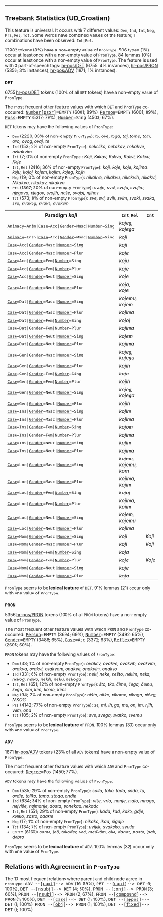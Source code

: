 

--------------------------------------------------------------------------------

## Treebank Statistics (UD_Croatian)

This feature is universal.
It occurs with 7 different values: `Dem`, `Ind`, `Int`, `Neg`, `Prs`, `Rel`, `Tot`.
Some words have combined values of the feature; 1 combinations have been observed: `Int|Rel`.

13982 tokens (8%) have a non-empty value of `PronType`.
506 types (1%) occur at least once with a non-empty value of `PronType`.
84 lemmas (0%) occur at least once with a non-empty value of `PronType`.
The feature is used with 3 part-of-speech tags: [hr-pos/DET]() (6755; 4% instances), [hr-pos/PRON]() (5356; 3% instances), [hr-pos/ADV]() (1871; 1% instances).

### `DET`

6755 [hr-pos/DET]() tokens (100% of all `DET` tokens) have a non-empty value of `PronType`.

The most frequent other feature values with which `DET` and `PronType` co-occurred: <tt><a href="Number[psor].html">Number[psor]</a>=EMPTY</tt> (6001; 89%), <tt><a href="Person.html">Person</a>=EMPTY</tt> (6001; 89%), <tt><a href="Poss.html">Poss</a>=EMPTY</tt> (5317; 79%), <tt><a href="Number.html">Number</a>=Sing</tt> (4503; 67%).

`DET` tokens may have the following values of `PronType`:

* `Dem` (2220; 33% of non-empty `PronType`): <em>to, ove, toga, taj, tome, tom, ovo, ovog, ovaj, te</em>
* `Ind` (153; 2% of non-empty `PronType`): <em>nekoliko, nekakav, nekakve, nekakvim</em>
* `Int` (7; 0% of non-empty `PronType`): <em>Koji, Kakav, Kakva, Kakvi, Kakvu, Koje</em>
* `Int,Rel` (2416; 36% of non-empty `PronType`): <em>koji, koje, koja, kojima, koju, kojoj, kojem, kojim, kojeg, kojih</em>
* `Neg` (19; 0% of non-empty `PronType`): <em>nikakve, nikakvu, nikakvih, nikakvi, Nikakva, nikakav, nikakvo</em>
* `Prs` (1367; 20% of non-empty `PronType`): <em>svoje, svoj, svoju, svojim, njegova, njegov, svojih, naše, svojoj, njihov</em>
* `Tot` (573; 8% of non-empty `PronType`): <em>sve, svi, svih, svim, svaki, svaka, sva, svakog, svake, svakom</em>

<table>
  <tr><th>Paradigm <i>koji</i></th><th><tt>Int,Rel</tt></th><th><tt>Int</tt></th></tr>
  <tr><td><tt><a href="Animacy.html">Animacy</a>=Anim|<a href="Case.html">Case</a>=Acc|<a href="Gender.html">Gender</a>=Masc|<a href="Number.html">Number</a>=Sing</tt></td><td><em>kojeg, kojega</em></td><td></td></tr>
  <tr><td><tt><a href="Animacy.html">Animacy</a>=Inan|<a href="Case.html">Case</a>=Acc|<a href="Gender.html">Gender</a>=Masc|<a href="Number.html">Number</a>=Sing</tt></td><td><em>koji</em></td><td></td></tr>
  <tr><td><tt><a href="Case.html">Case</a>=Acc|<a href="Gender.html">Gender</a>=Masc|<a href="Number.html">Number</a>=Sing</tt></td><td><em>koji</em></td><td></td></tr>
  <tr><td><tt><a href="Case.html">Case</a>=Acc|<a href="Gender.html">Gender</a>=Masc|<a href="Number.html">Number</a>=Plur</tt></td><td><em>koje</em></td><td></td></tr>
  <tr><td><tt><a href="Case.html">Case</a>=Acc|<a href="Gender.html">Gender</a>=Fem|<a href="Number.html">Number</a>=Sing</tt></td><td><em>koju</em></td><td></td></tr>
  <tr><td><tt><a href="Case.html">Case</a>=Acc|<a href="Gender.html">Gender</a>=Fem|<a href="Number.html">Number</a>=Plur</tt></td><td><em>koje</em></td><td></td></tr>
  <tr><td><tt><a href="Case.html">Case</a>=Acc|<a href="Gender.html">Gender</a>=Neut|<a href="Number.html">Number</a>=Sing</tt></td><td><em>koje</em></td><td></td></tr>
  <tr><td><tt><a href="Case.html">Case</a>=Acc|<a href="Gender.html">Gender</a>=Neut|<a href="Number.html">Number</a>=Plur</tt></td><td><em>koja, koje</em></td><td></td></tr>
  <tr><td><tt><a href="Case.html">Case</a>=Dat|<a href="Gender.html">Gender</a>=Masc|<a href="Number.html">Number</a>=Sing</tt></td><td><em>kojemu, kojem</em></td><td></td></tr>
  <tr><td><tt><a href="Case.html">Case</a>=Dat|<a href="Gender.html">Gender</a>=Masc|<a href="Number.html">Number</a>=Plur</tt></td><td><em>kojima</em></td><td></td></tr>
  <tr><td><tt><a href="Case.html">Case</a>=Dat|<a href="Gender.html">Gender</a>=Fem|<a href="Number.html">Number</a>=Sing</tt></td><td><em>kojoj</em></td><td></td></tr>
  <tr><td><tt><a href="Case.html">Case</a>=Dat|<a href="Gender.html">Gender</a>=Fem|<a href="Number.html">Number</a>=Plur</tt></td><td><em>kojima</em></td><td></td></tr>
  <tr><td><tt><a href="Case.html">Case</a>=Dat|<a href="Gender.html">Gender</a>=Neut|<a href="Number.html">Number</a>=Sing</tt></td><td><em>kojem</em></td><td></td></tr>
  <tr><td><tt><a href="Case.html">Case</a>=Dat|<a href="Gender.html">Gender</a>=Neut|<a href="Number.html">Number</a>=Plur</tt></td><td><em>kojima</em></td><td></td></tr>
  <tr><td><tt><a href="Case.html">Case</a>=Gen|<a href="Gender.html">Gender</a>=Masc|<a href="Number.html">Number</a>=Sing</tt></td><td><em>kojeg, kojega</em></td><td></td></tr>
  <tr><td><tt><a href="Case.html">Case</a>=Gen|<a href="Gender.html">Gender</a>=Masc|<a href="Number.html">Number</a>=Plur</tt></td><td><em>kojih</em></td><td></td></tr>
  <tr><td><tt><a href="Case.html">Case</a>=Gen|<a href="Gender.html">Gender</a>=Fem|<a href="Number.html">Number</a>=Sing</tt></td><td><em>koje</em></td><td></td></tr>
  <tr><td><tt><a href="Case.html">Case</a>=Gen|<a href="Gender.html">Gender</a>=Fem|<a href="Number.html">Number</a>=Plur</tt></td><td><em>kojih</em></td><td></td></tr>
  <tr><td><tt><a href="Case.html">Case</a>=Gen|<a href="Gender.html">Gender</a>=Neut|<a href="Number.html">Number</a>=Sing</tt></td><td><em>kojeg, kojega</em></td><td></td></tr>
  <tr><td><tt><a href="Case.html">Case</a>=Gen|<a href="Gender.html">Gender</a>=Neut|<a href="Number.html">Number</a>=Plur</tt></td><td><em>kojih</em></td><td></td></tr>
  <tr><td><tt><a href="Case.html">Case</a>=Ins|<a href="Gender.html">Gender</a>=Masc|<a href="Number.html">Number</a>=Sing</tt></td><td><em>kojim</em></td><td></td></tr>
  <tr><td><tt><a href="Case.html">Case</a>=Ins|<a href="Gender.html">Gender</a>=Masc|<a href="Number.html">Number</a>=Plur</tt></td><td><em>kojima</em></td><td></td></tr>
  <tr><td><tt><a href="Case.html">Case</a>=Ins|<a href="Gender.html">Gender</a>=Fem|<a href="Number.html">Number</a>=Sing</tt></td><td><em>kojom</em></td><td></td></tr>
  <tr><td><tt><a href="Case.html">Case</a>=Ins|<a href="Gender.html">Gender</a>=Fem|<a href="Number.html">Number</a>=Plur</tt></td><td><em>kojima</em></td><td></td></tr>
  <tr><td><tt><a href="Case.html">Case</a>=Ins|<a href="Gender.html">Gender</a>=Neut|<a href="Number.html">Number</a>=Sing</tt></td><td><em>kojim</em></td><td></td></tr>
  <tr><td><tt><a href="Case.html">Case</a>=Ins|<a href="Gender.html">Gender</a>=Neut|<a href="Number.html">Number</a>=Plur</tt></td><td><em>kojima</em></td><td></td></tr>
  <tr><td><tt><a href="Case.html">Case</a>=Loc|<a href="Gender.html">Gender</a>=Masc|<a href="Number.html">Number</a>=Sing</tt></td><td><em>kojem, kojemu, kom</em></td><td></td></tr>
  <tr><td><tt><a href="Case.html">Case</a>=Loc|<a href="Gender.html">Gender</a>=Masc|<a href="Number.html">Number</a>=Plur</tt></td><td><em>kojima, kojim</em></td><td></td></tr>
  <tr><td><tt><a href="Case.html">Case</a>=Loc|<a href="Gender.html">Gender</a>=Fem|<a href="Number.html">Number</a>=Sing</tt></td><td><em>kojoj</em></td><td></td></tr>
  <tr><td><tt><a href="Case.html">Case</a>=Loc|<a href="Gender.html">Gender</a>=Fem|<a href="Number.html">Number</a>=Plur</tt></td><td><em>kojima, kojim</em></td><td></td></tr>
  <tr><td><tt><a href="Case.html">Case</a>=Loc|<a href="Gender.html">Gender</a>=Neut|<a href="Number.html">Number</a>=Sing</tt></td><td><em>kojem, kojemu</em></td><td></td></tr>
  <tr><td><tt><a href="Case.html">Case</a>=Loc|<a href="Gender.html">Gender</a>=Neut|<a href="Number.html">Number</a>=Plur</tt></td><td><em>kojima</em></td><td></td></tr>
  <tr><td><tt><a href="Case.html">Case</a>=Nom|<a href="Gender.html">Gender</a>=Masc|<a href="Number.html">Number</a>=Sing</tt></td><td><em>koji</em></td><td><em>Koji</em></td></tr>
  <tr><td><tt><a href="Case.html">Case</a>=Nom|<a href="Gender.html">Gender</a>=Masc|<a href="Number.html">Number</a>=Plur</tt></td><td><em>koji</em></td><td><em>Koji</em></td></tr>
  <tr><td><tt><a href="Case.html">Case</a>=Nom|<a href="Gender.html">Gender</a>=Fem|<a href="Number.html">Number</a>=Sing</tt></td><td><em>koja</em></td><td></td></tr>
  <tr><td><tt><a href="Case.html">Case</a>=Nom|<a href="Gender.html">Gender</a>=Fem|<a href="Number.html">Number</a>=Plur</tt></td><td><em>koje</em></td><td><em>Koje</em></td></tr>
  <tr><td><tt><a href="Case.html">Case</a>=Nom|<a href="Gender.html">Gender</a>=Neut|<a href="Number.html">Number</a>=Sing</tt></td><td><em>koje</em></td><td></td></tr>
  <tr><td><tt><a href="Case.html">Case</a>=Nom|<a href="Gender.html">Gender</a>=Neut|<a href="Number.html">Number</a>=Plur</tt></td><td><em>koja</em></td><td></td></tr>
</table>

`PronType` seems to be **lexical feature** of `DET`. 91% lemmas (21) occur only with one value of `PronType`.

### `PRON`

5356 [hr-pos/PRON]() tokens (100% of all `PRON` tokens) have a non-empty value of `PronType`.

The most frequent other feature values with which `PRON` and `PronType` co-occurred: <tt><a href="Person.html">Person</a>=EMPTY</tt> (3694; 69%), <tt><a href="Number.html">Number</a>=EMPTY</tt> (3492; 65%), <tt><a href="Gender.html">Gender</a>=EMPTY</tt> (3486; 65%), <tt><a href="Case.html">Case</a>=Acc</tt> (3372; 63%), <tt><a href="Reflex.html">Reflex</a>=EMPTY</tt> (2695; 50%).

`PRON` tokens may have the following values of `PronType`:

* `Dem` (33; 1% of non-empty `PronType`): <em>ovakav, ovakve, ovakvih, ovakvim, ovakva, ovakvi, ovakvom, onakve, onakvim, onakvo</em>
* `Ind` (331; 6% of non-empty `PronType`): <em>neki, neke, nešto, nekim, neka, nekog, netko, nekih, neku, nekoga</em>
* `Int,Rel` (651; 12% of non-empty `PronType`): <em>što, tko, čime, čega, čemu, koga, čim, kim, kome, kime</em>
* `Neg` (94; 2% of non-empty `PronType`): <em>ništa, nitko, nikome, nikoga, ničeg, NIKOG</em>
* `Prs` (4142; 77% of non-empty `PronType`): <em>se, mi, ih, ga, mu, on, im, njih, vam, ona</em>
* `Tot` (105; 2% of non-empty `PronType`): <em>sve, svega, svatko, svemu</em>

`PronType` seems to be **lexical feature** of `PRON`. 100% lemmas (30) occur only with one value of `PronType`.

### `ADV`

1871 [hr-pos/ADV]() tokens (23% of all `ADV` tokens) have a non-empty value of `PronType`.

The most frequent other feature values with which `ADV` and `PronType` co-occurred: <tt><a href="Degree.html">Degree</a>=Pos</tt> (1450; 77%).

`ADV` tokens may have the following values of `PronType`:

* `Dem` (535; 29% of non-empty `PronType`): <em>sada, tako, tada, onda, tu, ovdje, toliko, tamo, stoga, ondje</em>
* `Ind` (634; 34% of non-empty `PronType`): <em>više, vrlo, manje, malo, mnogo, najviše, najmanje, dosta, ponekad, nekada</em>
* `Int,Rel` (551; 29% of non-empty `PronType`): <em>kada, kad, kako, gdje, koliko, zašto, odakle</em>
* `Neg` (17; 1% of non-empty `PronType`): <em>nikako, ikad, nigdje</em>
* `Tot` (134; 7% of non-empty `PronType`): <em>uvijek, svakako, svuda</em>
* `EMPTY` (6169): <em>samo, još, također, već, međutim, oko, danas, posto, ipak, dobro</em>

`PronType` seems to be **lexical feature** of `ADV`. 100% lemmas (32) occur only with one value of `PronType`.

## Relations with Agreement in `PronType`

The 10 most frequent relations where parent and child node agree in `PronType`:
<tt>ADV --[<a href="../dep/conj.html">conj</a>]--> ADV</tt> (16; 59%),
<tt>DET --[<a href="../dep/conj.html">conj</a>]--> DET</tt> (6; 100%),
<tt>DET --[<a href="../dep/nsubj.html">nsubj</a>]--> DET</tt> (4; 80%),
<tt>PRON --[<a href="../dep/conj.html">conj</a>]--> PRON</tt> (3; 60%),
<tt>PRON --[<a href="../dep/nsubj.html">nsubj</a>]--> PRON</tt> (2; 67%),
<tt>PRON --[<a href="../dep/compound.html">compound</a>]--> PRON</tt> (1; 100%),
<tt>DET --[<a href="../dep/case.html">case</a>]--> DET</tt> (1; 100%),
<tt>DET --[<a href="../dep/appos.html">appos</a>]--> DET</tt> (1; 100%),
<tt>PRON --[<a href="../dep/obj.html">obj</a>]--> PRON</tt> (1; 100%),
<tt>DET --[<a href="../dep/fixed.html">fixed</a>]--> DET</tt> (1; 100%).


